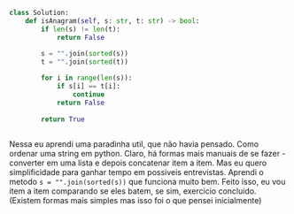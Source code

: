 ``` python
class Solution:
    def isAnagram(self, s: str, t: str) -> bool:
        if len(s) != len(t):
            return False
        
        s = "".join(sorted(s))
        t = "".join(sorted(t))

        for i in range(len(s)):
            if s[i] == t[i]:
                continue
            return False
        
        return True
    
``` 

Nessa eu aprendi uma paradinha util, que não havia pensado. Como ordenar uma string em python. Claro, há formas mais manuais de se fazer - converter em uma lista e depois concatenar item a item. Mas eu quero simplificidade para ganhar tempo em possiveis entrevistas. Aprendi o metodo ```s = "".join(sorted(s))``` que funciona muito bem. Feito isso, eu vou item a item comparando se eles batem, se sim, exercicio concluido. (Existem formas mais simples mas isso foi o que pensei inicialmente)